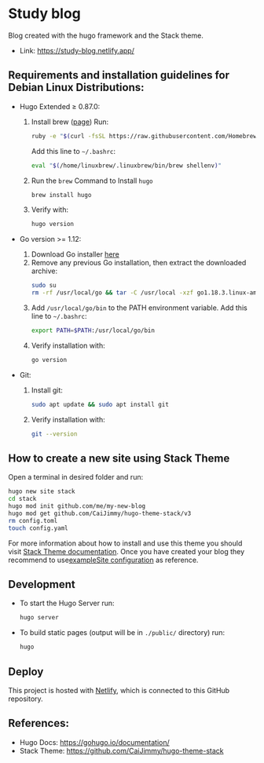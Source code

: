 # Study blog

Blog created with the hugo framework and the Stack theme.

- Link: https://study-blog.netlify.app/

## Requirements and installation guidelines for Debian Linux Distributions:
- Hugo Extended ≥ 0.87.0:

    1. Install brew ([page](https://brew.sh/))
        Run:
        ```bash
        ruby -e "$(curl -fsSL https://raw.githubusercontent.com/Homebrew/install/master/install)"
        ```
        Add this line to `~/.bashrc`:
        ```bash
        eval "$(/home/linuxbrew/.linuxbrew/bin/brew shellenv)"
        ```
    2. Run the `brew` Command to Install `hugo`
        ```bash
        brew install hugo
        ```
    3. Verify with:
        ```bash
        hugo version
        ```

- Go version >= 1.12:

  1. Download Go installer [here](https://go.dev/dl/)
  2. Remove any previous Go installation, then extract the downloaded archive:
      ```bash
      sudo su
      rm -rf /usr/local/go && tar -C /usr/local -xzf go1.18.3.linux-amd64.tar.gz
      ```
  3. Add `/usr/local/go/bin` to the PATH environment variable. Add this line to `~/.bashrc`:
      ```bash
      export PATH=$PATH:/usr/local/go/bin
      ```
  4. Verify installation with:
      ```bash
      go version
      ```

- Git:
  1. Install git:
      ```bash
      sudo apt update && sudo apt install git
      ```
  2. Verify installation with:
      ```bash
      git --version
      ```

## How to create a new site using Stack Theme

Open a terminal in desired folder and run:

```bash
hugo new site stack
cd stack
hugo mod init github.com/me/my-new-blog
hugo mod get github.com/CaiJimmy/hugo-theme-stack/v3
rm config.toml
touch config.yaml
```

For more information about how to install and use this theme you should visit [Stack Theme documentation](https://docs.stack.jimmycai.com/). Once you have created your blog they recommend to  use[exampleSite configuration](https://github.com/CaiJimmy/hugo-theme-stack/blob/master/exampleSite/config.yaml) as reference.

## Development

- To start the Hugo Server run:
    ```bash
    hugo server
    ```
- To build static pages (output will be in `./public/` directory) run:
    ```bash
    hugo
    ```

## Deploy
This project is hosted with [Netlify](https://www.netlify.com/), which is connected to this GitHub repository.

## References:
- Hugo Docs: https://gohugo.io/documentation/
- Stack Theme: https://github.com/CaiJimmy/hugo-theme-stack
